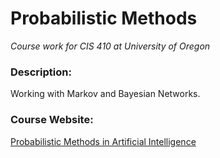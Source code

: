 # Probabilistic Methods
*Course work for CIS 410 at University of Oregon*

### Description:
Working with Markov and Bayesian Networks.

### Course Website:
[Probabilistic Methods in Artificial
Intelligence](https://www.cs.uoregon.edu/Classes/16S/cis410pm/)
